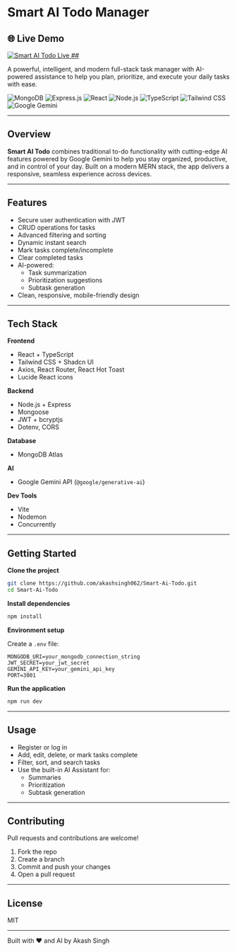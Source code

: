 # Smart AI Todo Manager

## 🌐 Live Demo

<a href="https://smart-ai-todo.onrender.com/" target="_blank">
  <img src="https://img.shields.io/badge/Smart%20AI%20Todo-Live-green?style=for-the-badge" alt="Smart AI Todo Live">
## </a>

A powerful, intelligent, and modern full-stack task manager with AI-powered assistance to help you plan, prioritize, and execute your daily tasks with ease.

![MongoDB](https://img.shields.io/badge/MongoDB-4EA94B?style=for-the-badge&logo=mongodb&logoColor=white)
![Express.js](https://img.shields.io/badge/Express.js-000000?style=for-the-badge&logo=express&logoColor=white)
![React](https://img.shields.io/badge/React-61DAFB?style=for-the-badge&logo=react&logoColor=white)
![Node.js](https://img.shields.io/badge/Node.js-339933?style=for-the-badge&logo=nodedotjs&logoColor=white)
![TypeScript](https://img.shields.io/badge/TypeScript-3178C6?style=for-the-badge&logo=typescript&logoColor=white)
![Tailwind CSS](https://img.shields.io/badge/Tailwind_CSS-06B6D4?style=for-the-badge&logo=tailwind-css&logoColor=white)
![Google Gemini](https://img.shields.io/badge/Google_Gemini-FF6F00?style=for-the-badge&logo=google&logoColor=white)

---

## Overview

**Smart AI Todo** combines traditional to-do functionality with cutting-edge AI features powered by Google Gemini to help you stay organized, productive, and in control of your day. Built on a modern MERN stack, the app delivers a responsive, seamless experience across devices.

---

## Features

- Secure user authentication with JWT
- CRUD operations for tasks
- Advanced filtering and sorting
- Dynamic instant search
- Mark tasks complete/incomplete
- Clear completed tasks
- AI-powered:
  - Task summarization
  - Prioritization suggestions
  - Subtask generation
- Clean, responsive, mobile-friendly design

---

## Tech Stack

**Frontend**
- React + TypeScript
- Tailwind CSS + Shadcn UI
- Axios, React Router, React Hot Toast
- Lucide React icons

**Backend**
- Node.js + Express
- Mongoose
- JWT + bcryptjs
- Dotenv, CORS

**Database**
- MongoDB Atlas

**AI**
- Google Gemini API (`@google/generative-ai`)

**Dev Tools**
- Vite
- Nodemon
- Concurrently

---

## Getting Started

**Clone the project**

```bash
git clone https://github.com/akashsingh062/Smart-Ai-Todo.git
cd Smart-Ai-Todo
```

**Install dependencies**

```bash
npm install
```

**Environment setup**

Create a `.env` file:

```env
MONGODB_URI=your_mongodb_connection_string
JWT_SECRET=your_jwt_secret
GEMINI_API_KEY=your_gemini_api_key
PORT=3001
```

**Run the application**

```bash
npm run dev
```

---

## Usage

- Register or log in
- Add, edit, delete, or mark tasks complete
- Filter, sort, and search tasks
- Use the built-in AI Assistant for:
  - Summaries
  - Prioritization
  - Subtask generation

---

## Contributing

Pull requests and contributions are welcome!

1. Fork the repo
2. Create a branch
3. Commit and push your changes
4. Open a pull request

---

## License

MIT

---

Built with ❤️ and AI by Akash Singh
